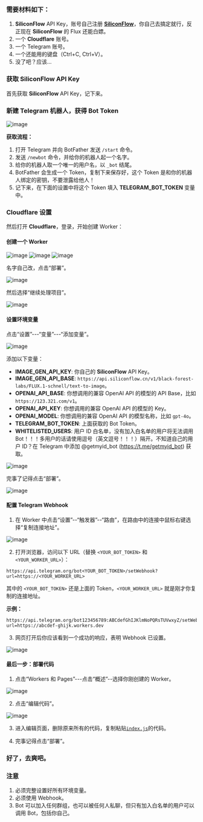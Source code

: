 ### 需要材料如下：

1. **SiliconFlow** API Key，账号自己注册 [**SiliconFlow**](https://siliconflow.cn/)，你自己去搞定就行，反正现在 **SiliconFlow** 的 Flux 还能白嫖。
2. 一个 **Cloudflare** 账号。
3. 一个 Telegram 账号。
4. 一个还能用的键盘（Ctrl+C, Ctrl+V）。
5. 没了吧？应该...

### 获取 SiliconFlow API Key

首先获取 **SiliconFlow** API Key，记下来。

### 新建 Telegram 机器人，获得 Bot Token

<img style="max-width: 600px;" alt="image" src="/doc/pics/tutorial/tutorial_1.png">

**获取流程：**

1. 打开 Telegram 并向 BotFather 发送 `/start` 命令。
2. 发送 `/newbot` 命令，并给你的机器人起一个名字。
3. 给你的机器人取一个唯一的用户名，以 `_bot` 结尾。
4. BotFather 会生成一个 Token，复制下来保存好，这个 Token 是和你的机器人绑定的密钥，不要泄露给他人！
5. 记下来，在下面的设置中将这个 Token 填入 **TELEGRAM_BOT_TOKEN** 变量中。

### Cloudflare 设置

然后打开 **Cloudflare**，登录，开始创建 Worker：

#### 创建一个 Worker

<img style="max-width: 600px;" alt="image" src="/doc/pics/tutorial/tutorial_2.png">

<img style="max-width: 600px;" alt="image" src="/doc/pics/tutorial/tutorial_3.png">

<img style="max-width: 600px;" alt="image" src="/doc/pics/tutorial/tutorial_4.png">

名字自己改，点击“部署”。

<img style="max-width: 600px;" alt="image" src="/doc/pics/tutorial/tutorial_5.png">

然后选择“继续处理项目”。

<img style="max-width: 600px;" alt="image" src="/doc/pics/tutorial/tutorial_6.png">

#### 设置环境变量

点击“设置”---“变量”---“添加变量”。

<img style="max-width: 600px;" alt="image" src="/doc/pics/tutorial/tutorial_7.png">

添加以下变量：


- **IMAGE_GEN_API_KEY**: 你自己的 **SiliconFlow** API Key。
- **IMAGE_GEN_API_BASE**: `https://api.siliconflow.cn/v1/black-forest-labs/FLUX.1-schnell/text-to-image`。
- **OPENAI_API_BASE**: 你想调用的兼容 OpenAI API 的模型的 API Base，比如 `https://123.321.com/v1`。
- **OPENAI_API_KEY**: 你想调用的兼容 OpenAI API 的模型的 Key。
- **OPENAI_MODEL**: 你想调用的兼容 OpenAI API 的模型名称，比如 `gpt-4o`。
- **TELEGRAM_BOT_TOKEN**: 上面获取的 Bot Token。
- **WHITELISTED_USERS**: 用户 ID 白名单，没有加入白名单的用户将无法调用 Bot！！！多用户的话请使用逗号（英文逗号！！！）隔开。不知道自己的用户 ID？在 Telegram 中添加 @getmyid_bot (https://t.me/getmyid_bot) 获取。

<img style="max-width: 600px;" alt="image" src="/doc/pics/tutorial/tutorial_8.png">

完事了记得点击“部署”。

<img style="max-width: 600px;" alt="image" src="/doc/pics/tutorial/tutorial_9.png">

#### 配置 Telegram Webhook

1. 在 Worker 中点击“设置”--“触发器”--“路由”，在路由中的连接中鼠标右键选择“复制连接地址”。

<img style="max-width: 600px;" alt="image" src="/doc/pics/tutorial/tutorial_10.png">


2. 打开浏览器，访问以下 URL（替换 `<YOUR_BOT_TOKEN>` 和 `<YOUR_WORKER_URL>`）：

```
https://api.telegram.org/bot<YOUR_BOT_TOKEN>/setWebhook?url=https://<YOUR_WORKER_URL>
```

其中的 `<YOUR_BOT_TOKEN>` 还是上面的 Token，`<YOUR_WORKER_URL>` 就是刚才你复制的连接地址。

**示例：**

```
https://api.telegram.org/bot123456789:ABCdefGhIJKlmNoPQRsTUVwxyZ/setWebhook?url=https://abcdef-ghijk.workers.dev
```

3. 网页打开后你应该看到一个成功的响应，表明 Webhook 已设置。

<img style="max-width: 600px;" alt="image" src="/doc/pics/tutorial/tutorial_11.png">

#### 最后一步：部署代码

1. 点击“Workers 和 Pages”---点击“概述”--选择你刚创建的 Worker。

<img style="max-width: 600px;" alt="image" src="/doc/pics/tutorial/tutorial_12.png">

2. 点击“编辑代码”。

<img style="max-width: 600px;" alt="image" src="/doc/pics/tutorial/tutorial_13.png">

3. 进入编辑页面，删除原来所有的代码，复制粘贴[`index.js`](/index_cn.js)的代码。

4. 完事记得点击“部署”。

### 好了，去爽吧。

### 注意

1. 必须完整设置好所有环境变量。
2. 必须使用 Webhook。
3. Bot 可以加入任何群组，也可以被任何人私聊，但只有加入白名单的用户可以调用 Bot，包括你自己。
